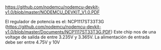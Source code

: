https://github.com/nodemcu/nodemcu-devkit-v1.0/blob/master/NODEMCU_DEVKIT_V1.0.PDF

El regulador de potencia es el: NCP1117ST33T3G (https://github.com/nodemcu/nodemcu-devkit-v1.0/blob/master/Documents/NCP1117ST33T3G.PDF)
Este chip nos de una voltage de salida de entre 3.235V y 3.365V.
La alimentación de entrada debe ser entre 4.75V y 10V
